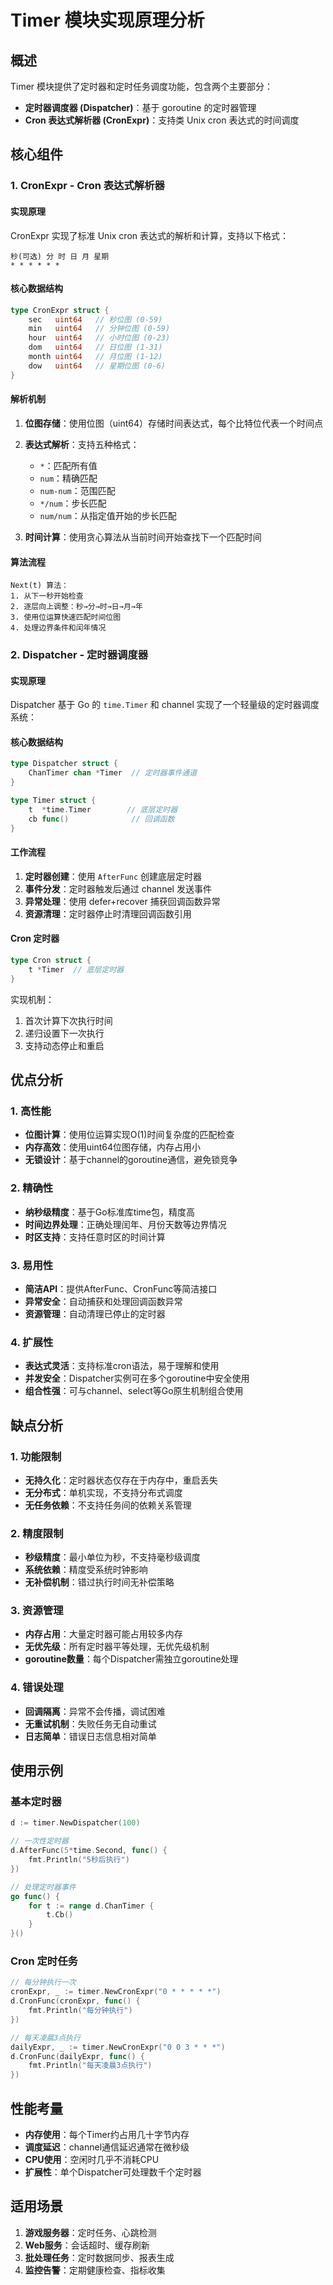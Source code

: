 # Timer 模块实现原理分析

## 概述

Timer 模块提供了定时器和定时任务调度功能，包含两个主要部分：
- **定时器调度器 (Dispatcher)**：基于 goroutine 的定时器管理
- **Cron 表达式解析器 (CronExpr)**：支持类 Unix cron 表达式的时间调度

## 核心组件

### 1. CronExpr - Cron 表达式解析器

#### 实现原理

CronExpr 实现了标准 Unix cron 表达式的解析和计算，支持以下格式：

```
秒(可选) 分 时 日 月 星期
* * * * * *
```

#### 核心数据结构

```go
type CronExpr struct {
    sec   uint64   // 秒位图 (0-59)
    min   uint64   // 分钟位图 (0-59)
    hour  uint64   // 小时位图 (0-23)
    dom   uint64   // 日位图 (1-31)
    month uint64   // 月位图 (1-12)
    dow   uint64   // 星期位图 (0-6)
}
```

#### 解析机制

1. **位图存储**：使用位图（uint64）存储时间表达式，每个比特位代表一个时间点
2. **表达式解析**：支持五种格式：
   - `*`：匹配所有值
   - `num`：精确匹配
   - `num-num`：范围匹配
   - `*/num`：步长匹配
   - `num/num`：从指定值开始的步长匹配

3. **时间计算**：使用贪心算法从当前时间开始查找下一个匹配时间

#### 算法流程

```
Next(t) 算法：
1. 从下一秒开始检查
2. 逐层向上调整：秒→分→时→日→月→年
3. 使用位运算快速匹配时间位图
4. 处理边界条件和闰年情况
```

### 2. Dispatcher - 定时器调度器

#### 实现原理

Dispatcher 基于 Go 的 `time.Timer` 和 channel 实现了一个轻量级的定时器调度系统：

#### 核心数据结构

```go
type Dispatcher struct {
    ChanTimer chan *Timer  // 定时器事件通道
}

type Timer struct {
    t  *time.Timer        // 底层定时器
    cb func()              // 回调函数
}
```

#### 工作流程

1. **定时器创建**：使用 `AfterFunc` 创建底层定时器
2. **事件分发**：定时器触发后通过 channel 发送事件
3. **异常处理**：使用 defer+recover 捕获回调函数异常
4. **资源清理**：定时器停止时清理回调函数引用

#### Cron 定时器

```go
type Cron struct {
    t *Timer  // 底层定时器
}
```

实现机制：
1. 首次计算下次执行时间
2. 递归设置下一次执行
3. 支持动态停止和重启

## 优点分析

### 1. 高性能
- **位图计算**：使用位运算实现O(1)时间复杂度的匹配检查
- **内存高效**：使用uint64位图存储，内存占用小
- **无锁设计**：基于channel的goroutine通信，避免锁竞争

### 2. 精确性
- **纳秒级精度**：基于Go标准库time包，精度高
- **时间边界处理**：正确处理闰年、月份天数等边界情况
- **时区支持**：支持任意时区的时间计算

### 3. 易用性
- **简洁API**：提供AfterFunc、CronFunc等简洁接口
- **异常安全**：自动捕获和处理回调函数异常
- **资源管理**：自动清理已停止的定时器

### 4. 扩展性
- **表达式灵活**：支持标准cron语法，易于理解和使用
- **并发安全**：Dispatcher实例可在多个goroutine中安全使用
- **组合性强**：可与channel、select等Go原生机制组合使用

## 缺点分析

### 1. 功能限制
- **无持久化**：定时器状态仅存在于内存中，重启丢失
- **无分布式**：单机实现，不支持分布式调度
- **无任务依赖**：不支持任务间的依赖关系管理

### 2. 精度限制
- **秒级精度**：最小单位为秒，不支持毫秒级调度
- **系统依赖**：精度受系统时钟影响
- **无补偿机制**：错过执行时间无补偿策略

### 3. 资源管理
- **内存占用**：大量定时器可能占用较多内存
- **无优先级**：所有定时器平等处理，无优先级机制
- **goroutine数量**：每个Dispatcher需独立goroutine处理

### 4. 错误处理
- **回调隔离**：异常不会传播，调试困难
- **无重试机制**：失败任务无自动重试
- **日志简单**：错误日志信息相对简单

## 使用示例

### 基本定时器
```go
d := timer.NewDispatcher(100)

// 一次性定时器
d.AfterFunc(5*time.Second, func() {
    fmt.Println("5秒后执行")
})

// 处理定时器事件
go func() {
    for t := range d.ChanTimer {
        t.Cb()
    }
}()
```

### Cron 定时任务
```go
// 每分钟执行一次
cronExpr, _ := timer.NewCronExpr("0 * * * * *")
d.CronFunc(cronExpr, func() {
    fmt.Println("每分钟执行")
})

// 每天凌晨3点执行
dailyExpr, _ := timer.NewCronExpr("0 0 3 * * *")
d.CronFunc(dailyExpr, func() {
    fmt.Println("每天凌晨3点执行")
})
```

## 性能考量

- **内存使用**：每个Timer约占用几十字节内存
- **调度延迟**：channel通信延迟通常在微秒级
- **CPU使用**：空闲时几乎不消耗CPU
- **扩展性**：单个Dispatcher可处理数千个定时器

## 适用场景

1. **游戏服务器**：定时任务、心跳检测
2. **Web服务**：会话超时、缓存刷新
3. **批处理任务**：定时数据同步、报表生成
4. **监控告警**：定期健康检查、指标收集